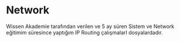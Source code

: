 # Network
Wissen Akademie tarafından verilen ve 5 ay süren Sistem ve Network eğitimim süresince yaptığım IP Routing çalışmalarI dosyalardadır. 

